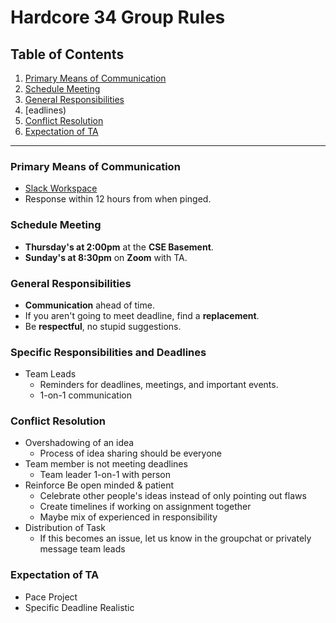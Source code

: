 # Hardcore 34 Group Rules

## Table of Contents
1. [Primary Means of Communication](#Primary-Means-of-Communication)
2. [Schedule Meeting](#Schedule-Meeting)
3. [General Responsibilities](#General-Responsibilities)
4. [eadlines)
5. [Conflict Resolution](#Conflict-Resolution)
6. [Expectation of TA](#Expectation-of-TA)

---




### Primary Means of Communication
- [Slack Workspace](https://app.slack.com/client/T046D05G5J9/C046UHJ7MSM)
- Response within 12 hours from when pinged.
### Schedule Meeting
- **Thursday's at 2:00pm** at the **CSE Basement**.
- **Sunday's at 8:30pm** on **Zoom** with TA.

### General Responsibilities
- **Communication** ahead of time.
- If you aren't going to meet deadline, find a **replacement**.
- Be **respectful**, no stupid suggestions.
  
### Specific Responsibilities and Deadlines
- Team Leads
  - Reminders for deadlines, meetings, and important events.
  - 1-on-1 communication
  
### Conflict Resolution
- Overshadowing of an idea
  - Process of idea sharing should be everyone
- Team member is not meeting deadlines
    - Team leader 1-on-1 with person
- Reinforce Be open minded & patient 
    - Celebrate other people's ideas instead of only pointing out flaws
    - Create timelines if working on assignment together
    - Maybe mix of experienced in responsibility
- Distribution of Task
  - If this becomes an issue, let us know in the groupchat or privately message team leads
### Expectation of TA
- Pace Project 
- Specific Deadline
Realistic


